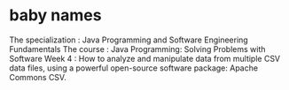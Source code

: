 # baby names
The specialization : Java Programming and Software Engineering Fundamentals
The course : Java Programming: Solving Problems with Software
Week 4 : How to analyze and manipulate data from multiple CSV data files,
using a powerful open-source software package: Apache Commons CSV.